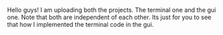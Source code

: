 Hello guys!
I am uploading both the projects. The terminal one and the gui one.
Note that both are independent of each other. Its just for you to see that how I implemented the terminal code in the gui.
